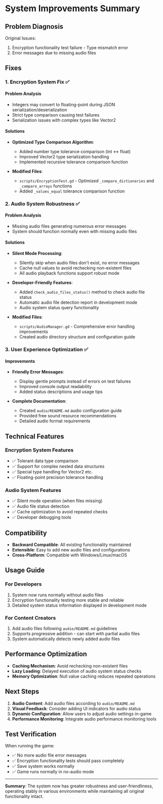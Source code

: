 # System Improvements Summary

## Problem Diagnosis

Original Issues:
1. Encryption functionality test failure - Type mismatch error
2. Error messages due to missing audio files

## Fixes

### 1. Encryption System Fix ✅

#### Problem Analysis
- Integers may convert to floating-point during JSON serialization/deserialization
- Strict type comparison causing test failures
- Serialization issues with complex types like Vector2

#### Solutions
- **Optimized Type Comparison Algorithm**:
  - Added number type tolerance comparison (int ↔ float)
  - Improved Vector2 type serialization handling
  - Implemented recursive tolerance comparison function

- **Modified Files**:
  - `scripts/EncryptionTest.gd` - Optimized `_compare_dictionaries` and `_compare_arrays` functions
  - Added `_values_equal` tolerance comparison function

### 2. Audio System Robustness ✅

#### Problem Analysis
- Missing audio files generating numerous error messages
- System should function normally even with missing audio files

#### Solutions
- **Silent Mode Processing**:
  - Silently skip when audio files don't exist, no error messages
  - Cache null values to avoid rechecking non-existent files
  - All audio playback functions support robust mode

- **Developer-Friendly Features**:
  - Added `check_audio_files_status()` method to check audio file status
  - Automatic audio file detection report in development mode
  - Audio system status query functionality

- **Modified Files**:
  - `scripts/AudioManager.gd` - Comprehensive error handling improvements
  - Created audio directory structure and configuration guide

### 3. User Experience Optimization ✅

#### Improvements
- **Friendly Error Messages**:
  - Display gentle prompts instead of errors on test failures
  - Improved console output readability
  - Added status descriptions and usage tips

- **Complete Documentation**:
  - Created `audio/README.md` audio configuration guide
  - Provided free sound resource recommendations
  - Detailed audio format requirements

## Technical Features

### Encryption System Features
- ✅ Tolerant data type comparison
- ✅ Support for complex nested data structures
- ✅ Special type handling for Vector2 etc.
- ✅ Floating-point precision tolerance handling

### Audio System Features
- ✅ Silent mode operation (when files missing)
- ✅ Audio file status detection
- ✅ Cache optimization to avoid repeated checks
- ✅ Developer debugging tools

## Compatibility

- **Backward Compatible**: All existing functionality maintained
- **Extensible**: Easy to add new audio files and configurations
- **Cross-Platform**: Compatible with Windows/Linux/macOS

## Usage Guide

### For Developers
1. System now runs normally without audio files
2. Encryption functionality testing more stable and reliable
3. Detailed system status information displayed in development mode

### For Content Creators
1. Add audio files following `audio/README.md` guidelines
2. Supports progressive addition - can start with partial audio files
3. System automatically detects newly added audio files

## Performance Optimization

- **Caching Mechanism**: Avoid rechecking non-existent files
- **Lazy Loading**: Delayed execution of audio system status checks
- **Memory Optimization**: Null value caching reduces repeated operations

## Next Steps

1. **Audio Content**: Add audio files according to `audio/README.md`
2. **Visual Feedback**: Consider adding UI indicators for audio status
3. **Dynamic Configuration**: Allow users to adjust audio settings in-game
4. **Performance Monitoring**: Integrate audio performance monitoring tools

## Test Verification

When running the game:
- ✅ No more audio file error messages
- ✅ Encryption functionality tests should pass completely
- ✅ Save system works normally
- ✅ Game runs normally in no-audio mode

---

**Summary**: The system now has greater robustness and user-friendliness, operating stably in various environments while maintaining all original functionality intact. 